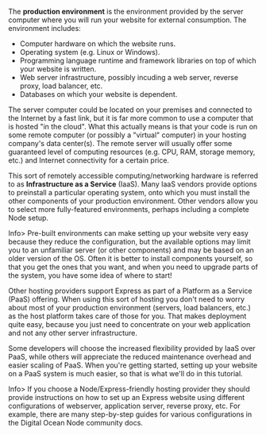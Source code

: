 The **production environment** is the environment provided by the server computer where you will run your website for external consumption. The environment includes:

* Computer hardware on which the website runs.
* Operating system (e.g. Linux or Windows).
* Programming language runtime and framework libraries on top of which your website is written.
* Web server infrastructure, possibly incuding a web server, reverse proxy, load balancer, etc.
* Databases on which your website is dependent.

The server computer could be located on your premises and connected to the Internet by a fast link, but it is far more common to use a computer that is hosted "in the cloud". What this actually means is that your code is run on some remote computer (or possibly a "virtual" computer) in your hosting company's data center(s). The remote server will usually offer some guaranteed level of computing resources (e.g. CPU, RAM, storage memory, etc.) and Internet connectivity for a certain price.

This sort of remotely accessible computing/networking hardware is referred to as **Infrastructure as a Service** (IaaS). Many IaaS vendors provide options to preinstall a particular operating system, onto which you must install the other components of your production environment. Other vendors allow you to select more fully-featured environments, perhaps including a complete Node setup.

Info> Pre-built environments can make setting up your website very easy because they reduce the configuration, but the available options may limit you to an unfamiliar server (or other components) and may be based on an older version of the OS. Often it is better to install components yourself, so that you get the ones that you want, and when you need to upgrade parts of the system, you have some idea of where to start!

Other hosting providers support Express as part of a Platform as a Service (PaaS) offering. When using this sort of hosting you don't need to worry about most of your production environment (servers, load balancers, etc.) as the host platform takes care of those for you. That makes deployment quite easy, because you just need to concentrate on your web application and not any other server infrastructure.

Some developers will choose the increased flexibility provided by IaaS over PaaS, while others will appreciate the reduced maintenance overhead and easier scaling of PaaS. When you're getting started, setting up your website on a PaaS system is much easier, so that is what we'll do in this tutorial.

Info> If you choose a Node/Express-friendly hosting provider they should provide instructions on how to set up an Express website using different configurations of webserver, application server, reverse proxy, etc. For example, there are many step-by-step guides for various configurations in the Digital Ocean Node community docs.
